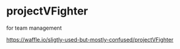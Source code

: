 # projectVFighter

for team management

https://waffle.io/sligtly-used-but-mostly-confused/projectVFighter
